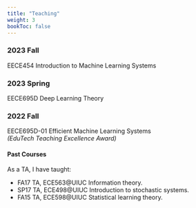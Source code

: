 ```yaml
---
title: "Teaching"
weight: 3
bookToc: false
---
```


### **2023 Fall**
EECE454 Introduction to Machine Learning Systems

### **2023 Spring**
EECE695D Deep Learning Theory

### **2022 Fall**
EECE695D-01 Efficient Machine Learning Systems  
_(EduTech Teaching Excellence Award)_  


#### Past Courses
As a TA, I have taught:
- FA17 TA, ECE563@UIUC Information theory.
- SP17 TA, ECE498@UIUC Introduction to stochastic systems.
- FA15 TA, ECE598@UIUC Statistical learning theory.